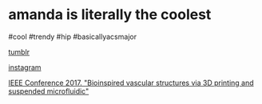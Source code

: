 
<html>
<body>
<h1>amanda is literally the coolest</h1>
<p>#cool #trendy #hip #basicallyacsmajor</p>
<p><a href="http://silentnightingale.tumblr.com">tumblr</a></p>
<p><a href="https://www.instagram.com/chowmander__/">instagram</a></p>
<p><a href="http://ieeexplore.ieee.org/document/7863433/?reload=true">IEEE Conference 2017. "Bioinspired vascular structures via 3D printing and suspended microfluidic"</a></p>
</body>
</html>
